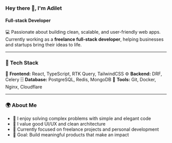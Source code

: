 ### Hey there 👋, I'm Adilet  
#### Full-stack Developer

💻 Passionate about building clean, scalable, and user-friendly web apps.  
Currently working as a **freelance full-stack developer**, helping businesses and startups bring their ideas to life.

---

### 🧠 Tech Stack  
🚀 **Frontend:** React, TypeScript, RTK Query, TailwindCSS
⚙️ **Backend:** DRF, Celery
🗄️ **Database:** PostgreSQL, Redis, MongoDB
🧰 **Tools:** Git, Docker, Nginx, Cloudflare  

---

### 🌍 About Me  
- 🧩 I enjoy solving complex problems with simple and elegant code  
- 🎨 I value good UI/UX and clean architecture  
- 🔭 Currently focused on freelance projects and personal development  
- 🎯 Goal: Build meaningful products that make an impact  
